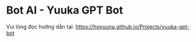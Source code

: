 # Bot AI - Yuuka GPT Bot

Vui lòng đọc hướng dẫn tại: https://hoyuuna.github.io/Projects/yuuka-gpt-bot
